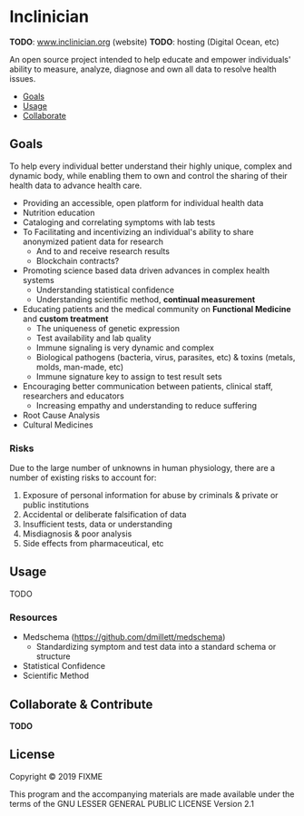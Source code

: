 # Inclinician

**TODO**: www.inclinician.org (website)
**TODO**: hosting (Digital Ocean, etc)

An open source project intended to help educate and empower individuals' ability to measure, analyze, diagnose 
and own all data to resolve health issues.

* [Goals](#goals)
* [Usage](#usage)
* [Collaborate](#collaborate)

<a name="goals"/></a>
## Goals
To help every individual better understand their highly unique, complex and dynamic body, while enabling them to
own and control the sharing of their health data to advance health care. 
 
 * Providing an accessible, open platform for individual health data 
 * Nutrition education
 * Cataloging and correlating symptoms with lab tests
 * To Facilitating and incentivizing an individual's ability to share anonymized patient data for research
   - And to and receive research results
   - Blockchain contracts?
 * Promoting science based data driven advances in complex health systems
   - Understanding statistical confidence
   - Understanding scientific method, **continual measurement**
 * Educating patients and the medical community on **Functional Medicine** and **custom treatment**
   - The uniqueness of genetic expression
   - Test availability and lab quality
   - Immune signaling is very dynamic and complex
   - Biological pathogens (bacteria, virus, parasites, etc) & toxins (metals, molds, man-made, etc)
   - Immune signature key to assign to test result sets
 * Encouraging better communication between patients, clinical staff, researchers and educators
   - Increasing empathy and understanding to reduce suffering
 * Root Cause Analysis
 * Cultural Medicines

### Risks
Due to the large number of unknowns in human physiology, there are a number of existing risks to account for:

 1. Exposure of personal information for abuse by criminals & private or public institutions
 2. Accidental or deliberate falsification of data
 3. Insufficient tests, data or understanding
 4. Misdiagnosis & poor analysis
 5. Side effects from pharmaceutical, etc

<a name="usage"/></a>
## Usage

TODO

### Resources
 * Medschema (https://github.com/dmillett/medschema) 
   - Standardizing symptom and test data into a standard schema or structure
 * Statistical Confidence
 * Scientific Method

<a name="collaborate"/></a>
## Collaborate & Contribute

**TODO**

## License

Copyright © 2019 FIXME

This program and the accompanying materials are made available under the
terms of the GNU LESSER GENERAL PUBLIC LICENSE Version 2.1